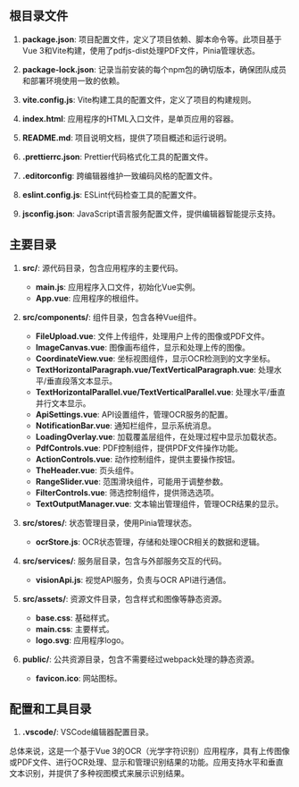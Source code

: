 ## 根目录文件

1. **package.json**: 项目配置文件，定义了项目依赖、脚本命令等。此项目基于Vue 3和Vite构建，使用了pdfjs-dist处理PDF文件，Pinia管理状态。

2. **package-lock.json**: 记录当前安装的每个npm包的确切版本，确保团队成员和部署环境使用一致的依赖。

3. **vite.config.js**: Vite构建工具的配置文件，定义了项目的构建规则。

4. **index.html**: 应用程序的HTML入口文件，是单页应用的容器。

5. **README.md**: 项目说明文档，提供了项目概述和运行说明。

6. **.prettierrc.json**: Prettier代码格式化工具的配置文件。

7. **.editorconfig**: 跨编辑器维护一致编码风格的配置文件。

8. **eslint.config.js**: ESLint代码检查工具的配置文件。

9. **jsconfig.json**: JavaScript语言服务配置文件，提供编辑器智能提示支持。

## 主要目录

1. **src/**: 源代码目录，包含应用程序的主要代码。
   - **main.js**: 应用程序入口文件，初始化Vue实例。
   - **App.vue**: 应用程序的根组件。

2. **src/components/**: 组件目录，包含各种Vue组件。
   - **FileUpload.vue**: 文件上传组件，处理用户上传的图像或PDF文件。
   - **ImageCanvas.vue**: 图像画布组件，显示和处理上传的图像。
   - **CoordinateView.vue**: 坐标视图组件，显示OCR检测到的文字坐标。
   - **TextHorizontalParagraph.vue/TextVerticalParagraph.vue**: 处理水平/垂直段落文本显示。
   - **TextHorizontalParallel.vue/TextVerticalParallel.vue**: 处理水平/垂直并行文本显示。
   - **ApiSettings.vue**: API设置组件，管理OCR服务的配置。
   - **NotificationBar.vue**: 通知栏组件，显示系统消息。
   - **LoadingOverlay.vue**: 加载覆盖层组件，在处理过程中显示加载状态。
   - **PdfControls.vue**: PDF控制组件，提供PDF文件操作功能。
   - **ActionControls.vue**: 动作控制组件，提供主要操作按钮。
   - **TheHeader.vue**: 页头组件。
   - **RangeSlider.vue**: 范围滑块组件，可能用于调整参数。
   - **FilterControls.vue**: 筛选控制组件，提供筛选选项。
   - **TextOutputManager.vue**: 文本输出管理组件，管理OCR结果的显示。

3. **src/stores/**: 状态管理目录，使用Pinia管理状态。
   - **ocrStore.js**: OCR状态管理，存储和处理OCR相关的数据和逻辑。

4. **src/services/**: 服务层目录，包含与外部服务交互的代码。
   - **visionApi.js**: 视觉API服务，负责与OCR API进行通信。

5. **src/assets/**: 资源文件目录，包含样式和图像等静态资源。
   - **base.css**: 基础样式。
   - **main.css**: 主要样式。
   - **logo.svg**: 应用程序logo。

6. **public/**: 公共资源目录，包含不需要经过webpack处理的静态资源。
   - **favicon.ico**: 网站图标。

## 配置和工具目录

1. **.vscode/**: VSCode编辑器配置目录。

总体来说，这是一个基于Vue 3的OCR（光学字符识别）应用程序，具有上传图像或PDF文件、进行OCR处理、显示和管理识别结果的功能。应用支持水平和垂直文本识别，并提供了多种视图模式来展示识别结果。
